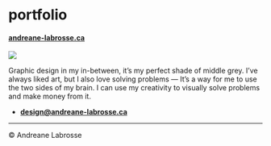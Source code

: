 # portfolio

#### [andreane-labrosse.ca](https://andreane-labrosse.ca)

![](photo.jpg)

Graphic design in my in-between, it’s my perfect shade of middle grey. I’ve always liked art, but I also love solving problems — It’s a way for me to use the two sides of my brain. I can use my creativity to visually solve problems and make money from it.

- **[design@andreane-labrosse.ca](mailto:design@andreane-labrosse.ca)**

---

© Andreane Labrosse
